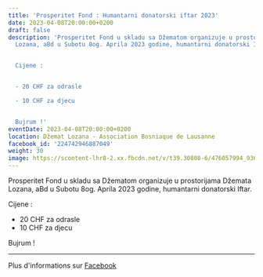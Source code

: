 ```yaml
---
title: 'Prosperitet Fond : Humantarni donatorski iftar 2023'
date: 2023-04-08T20:00:00+0200
draft: false
description: 'Prosperitet Fond u skladu sa Džematom organizuje u prostorijama Džemata
  Lozana, aBd u Subotu 8og. Aprila 2023 godine, humantarni donatorski Iftar.


  Cijene :


  - 20 CHF za odrasle

  - 10 CHF za djecu


  Bujrum !'
eventDate: 2023-04-08T20:00:00+0200
location: Džemat Lozana - Association Bosniaque de Lausanne
facebook_id: '224742946887049'
weight: 30
image: https://scontent-lhr8-2.xx.fbcdn.net/v/t39.30808-6/476057994_936635281930405_1135964331823661885_n.jpg?_nc_cat=106&ccb=1-7&_nc_sid=9e60e4&_nc_ohc=HNkvd40PnpYQ7kNvwGdzh5T&_nc_oc=Adn8PTo9uwpXVgC5FkWiCxA6GkK5rdmAGLSXsosY85sbzm701iJ-clxjPxX-bX8tNLc&_nc_zt=23&_nc_ht=scontent-lhr8-2.xx&edm=ABTKTjYEAAAA&_nc_gid=3M-15HbDVKkxV8h-fZcNpw&oh=00_AfJxD8kQoo-SNplTADfz_fLwVDOpB4okrFCPv4uEfLsgwA&oe=682C83FD
---
```


Prosperitet Fond u skladu sa Džematom organizuje u prostorijama Džemata Lozana, aBd u Subotu 8og. Aprila 2023 godine, humantarni donatorski Iftar.

Cijene :

- 20 CHF za odrasle
- 10 CHF za djecu

Bujrum !

---

Plus d'informations sur [Facebook](https://facebook.com/events/224742946887049)
